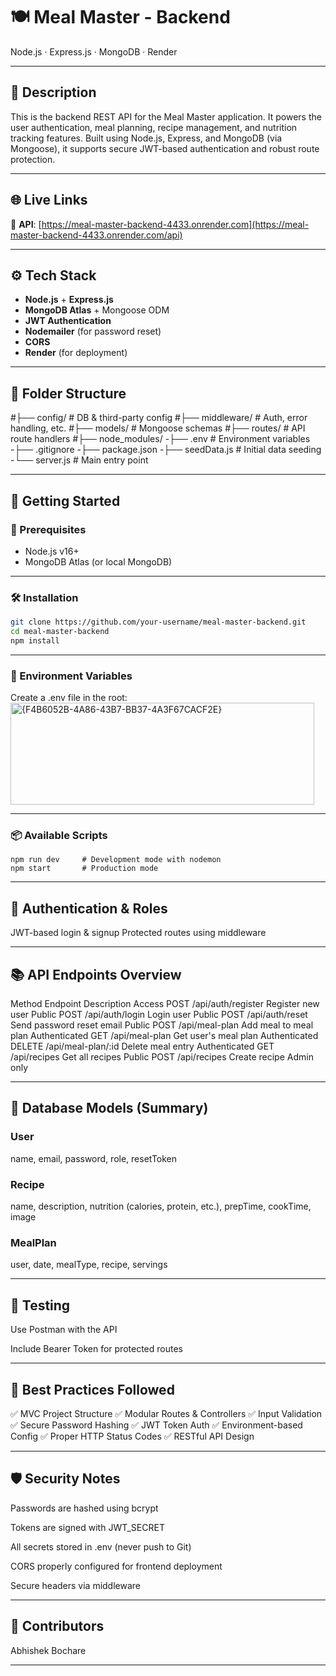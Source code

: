 # 🍽️ Meal Master - Backend  
Node.js · Express.js · MongoDB · Render

---

## 📖 Description  
This is the backend REST API for the Meal Master application. It powers the user authentication, meal planning, recipe management, and nutrition tracking features. Built using Node.js, Express, and MongoDB (via Mongoose), it supports secure JWT-based authentication and robust route protection.

---

## 🌐 Live Links  
🔗 **API**: [https://meal-master-backend-4433.onrender.com](https://meal-master-backend-4433.onrender.com/api)  

---

## ⚙️ Tech Stack  
- **Node.js** + **Express.js**  
- **MongoDB Atlas** + Mongoose ODM  
- **JWT Authentication**  
- **Nodemailer** (for password reset)  
- **CORS**
- **Render** (for deployment)

---

## 📁 Folder Structure  
#├── config/ # DB & third-party config
#├── middleware/ # Auth, error handling, etc.
#├── models/ # Mongoose schemas
#├── routes/ # API route handlers
#├── node_modules/
-├── .env # Environment variables
-├── .gitignore
-├── package.json
-├── seedData.js # Initial data seeding
-└── server.js # Main entry point


---

## 🚀 Getting Started  

### 🧰 Prerequisites  
- Node.js v16+  
- MongoDB Atlas (or local MongoDB)

---

### 🛠 Installation  
```bash
git clone https://github.com/your-username/meal-master-backend.git
cd meal-master-backend
npm install
```
---
### 🔐 Environment Variables
Create a .env file in the root:
<img width="486" height="163" alt="{F4B6052B-4A86-43B7-BB37-4A3F67CACF2E}" src="https://github.com/user-attachments/assets/c02bc730-146c-4d6e-9406-6a89106e051f" />

---
### 📦 Available Scripts
```
npm run dev     # Development mode with nodemon
npm start       # Production mode
```
---
## 🔐 Authentication & Roles
JWT-based login & signup
Protected routes using middleware

---
## 📚 API Endpoints Overview
Method	Endpoint	Description	Access
POST	/api/auth/register	Register new user	Public
POST	/api/auth/login	Login user	Public
POST	/api/auth/reset	Send password reset email	Public
POST	/api/meal-plan	Add meal to meal plan	Authenticated
GET	/api/meal-plan	Get user's meal plan	Authenticated
DELETE	/api/meal-plan/:id	Delete meal entry	Authenticated
GET	/api/recipes	Get all recipes	Public
POST	/api/recipes	Create recipe	Admin only

---
## 🧱 Database Models (Summary)
### User
name, email, password, role, resetToken

### Recipe
name, description, nutrition (calories, protein, etc.), prepTime, cookTime, image

### MealPlan
user, date, mealType, recipe, servings

---
## 🧪 Testing
Use Postman with the API

Include Bearer Token for protected routes

---
## 🧹 Best Practices Followed
✅ MVC Project Structure
✅ Modular Routes & Controllers
✅ Input Validation
✅ Secure Password Hashing
✅ JWT Token Auth
✅ Environment-based Config
✅ Proper HTTP Status Codes
✅ RESTful API Design

---
## 🛡️ Security Notes
Passwords are hashed using bcrypt

Tokens are signed with JWT_SECRET

All secrets stored in .env (never push to Git)

CORS properly configured for frontend deployment

Secure headers via middleware

---
## 🤝 Contributors
Abhishek Bochare

---
